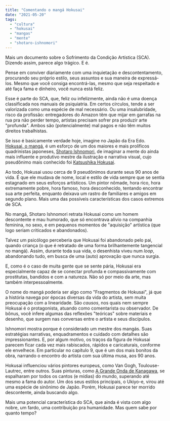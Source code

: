 ```yaml
---
title: "Comentando o mangá Hokusai"
date: "2021-05-20"
tags: 
  - "cultura"
  - "hokusai"
  - "mangas"
  - "mente"
  - "shotaro-ishnomori"
---
```


Mais um documento sobre o Sofrimento da Condição Artística (SCA). Dizendo assim, parece algo trágico. E é.

Pense em conviver diariamente com uma inquietação e descontentamento, procurando seu próprio estilo, seus assuntos e sua maneira de expressá-los. Mesmo que você consiga encontrá-las, mesmo que seja respeitado e até faça fama e dinheiro, você nunca está feliz.

Esse é parte do SCA, que, feliz ou infelizmente, ainda não é uma doença classificada nos manuais de psiquiatria. Em certos círculos, tende a ser valorizada como uma espécie de mal necessário. Ou uma insalubridade, risco da profissão: entregadores do Amazon têm que mijar em garrafas na rua pra não perder tempo, artistas precisam sofrer pra produzir arte "profunda". Ambos são (potencialmente) mal pagos e não têm muitos direitos trabalhistas.

Se isso é basicamente verdade hoje, imagine no Japão da Era Edo. [Hokusai, o mangá](https://www.amazon.com.br/Hokusai-Biografia-em-Mang%C3%A1-%C3%9Anico/dp/6586672406?__mk_pt_BR=%C3%85M%C3%85%C5%BD%C3%95%C3%91&crid=39SWO2E9WMYDU&dchild=1&keywords=hokusai+shotaro+ishinomori&qid=1621516291&sprefix=hokusai%2Caps%2C684&sr=8-1&linkCode=ll1&tag=eduf-20&linkId=9f863901901c806cdacf177a2b465f79&language=pt_BR&ref_=as_li_ss_tl), é um esforço de um dos maiores e mais prolíficos quadrinistas japoneses, [Shotaro Ishnomori](https://en.wikipedia.org/wiki/Shotaro_Ishinomori), de imaginar a mente do ainda mais influente e produtivo mestre da ilustração e narrativa visual, cujo pseudônimo mais conhecido foi [Katsushika Hokusai](https://en.wikipedia.org/wiki/Hokusai).

Ao todo, Hokusai usou cerca de 9 pseudônimos durante seus 90 anos de vida. É que ele mudava de nome, local e estilo de vida sempre que se sentia estagnado em seus esforços artísticos. Um pintor nômade, hora rico, hora extremamente pobre, hora famoso, hora desconhecido, tentando encontrar sua arte perfeita, enquanto deixava um rastro de familiares e amigos em segundo plano. Mais uma das possíveis características dos casos extremos de SCA.

No mangá, Shotaro Ishnomori retrata Hokusai como um homem descontente e mau humorado, que só encontrava alívio na companhia feminina, no sexo, e em pequenos momentos de "aquisição" artística (que logo seriam criticados e abandonados).

Talvez um psicólogo perceberia que Hokusai foi abandonado pelo pai, quando criança (o que é retratado de uma forma brilhantemente tangencial no mangá). Assim, durante toda sua vida, o desenhista viveu num _loop_, abandonando tudo, em busca de uma (auto) aprovação que nunca surgia.

E, como é o caso de muita gente que se sente pária, Hokusai era especialmente capaz de se conectar profunda e compassivamente com prostitutas, bandidos e com a natureza. Não só por meio da arte, mas também interpessoalmente.

O nome do mangá poderia ser algo como "Fragmentos de Hokusai", já que a história navega por épocas diversas da vida do artista, sem muita preocupação com a linearidade. São _causos_, nos quais nem sempre Hokusai é o protagonista, atuando como comentarista ou observador. De bônus, você infere algumas das reflexões "teóricas" sobre materiais e desenho, que surgem nas conversas entre o artista e seus discípulos.

Ishnomori mostra porque é considerado um mestre dos mangás. Suas estratégias narrativas, enquadramentos e cuidado com detalhes são impressionantes. E, por algum motivo, os traços da figura de Hokusai parecem ficar cada vez mais rabiscados, rápidos e caricaturais, conforme ele envelhece. Em particular no capítulo 9, que é um dos mais bonitos da obra, narrando o encontro do artista com sua última musa, aos 90 anos.

Hokusai influenciou vários pintores europeus, como Van Gogh, Toulouse-Lautrec, entre outros. Suas pinturas, como [A Grande Onda de Kanagawa](https://en.wikipedia.org/wiki/The_Great_Wave_off_Kanagawa), se espalharam por todos os cantos (e mídias) do mundo, superando até mesmo a fama do autor. Um dos seus estilos principais, o Ukiyo-e, virou até uma espécie de sinônimo de Japão. Porém, Hokusai parece ter morrido descontente, ainda buscando algo.

Mais uma potencial característica do SCA, que ainda é vista com algo nobre, um fardo, uma contribuição pra humanidade. Mas quem sabe por quanto tempo?
